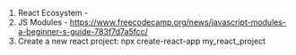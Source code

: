 1. React Ecosystem - 
2. JS Modules - https://www.freecodecamp.org/news/javascript-modules-a-beginner-s-guide-783f7d7a5fcc/
3. Create a new react project: npx create-react-app my_react_project